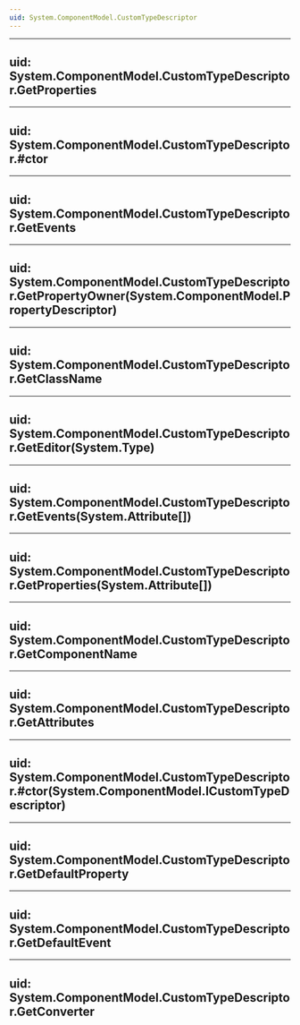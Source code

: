 ```yaml
---
uid: System.ComponentModel.CustomTypeDescriptor
---
```


---
uid: System.ComponentModel.CustomTypeDescriptor.GetProperties
---

---
uid: System.ComponentModel.CustomTypeDescriptor.#ctor
---

---
uid: System.ComponentModel.CustomTypeDescriptor.GetEvents
---

---
uid: System.ComponentModel.CustomTypeDescriptor.GetPropertyOwner(System.ComponentModel.PropertyDescriptor)
---

---
uid: System.ComponentModel.CustomTypeDescriptor.GetClassName
---

---
uid: System.ComponentModel.CustomTypeDescriptor.GetEditor(System.Type)
---

---
uid: System.ComponentModel.CustomTypeDescriptor.GetEvents(System.Attribute[])
---

---
uid: System.ComponentModel.CustomTypeDescriptor.GetProperties(System.Attribute[])
---

---
uid: System.ComponentModel.CustomTypeDescriptor.GetComponentName
---

---
uid: System.ComponentModel.CustomTypeDescriptor.GetAttributes
---

---
uid: System.ComponentModel.CustomTypeDescriptor.#ctor(System.ComponentModel.ICustomTypeDescriptor)
---

---
uid: System.ComponentModel.CustomTypeDescriptor.GetDefaultProperty
---

---
uid: System.ComponentModel.CustomTypeDescriptor.GetDefaultEvent
---

---
uid: System.ComponentModel.CustomTypeDescriptor.GetConverter
---
